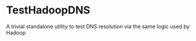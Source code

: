 # TestHadoopDNS
A trivial standalone utility to test DNS resolution via the same logic used by Hadoop
